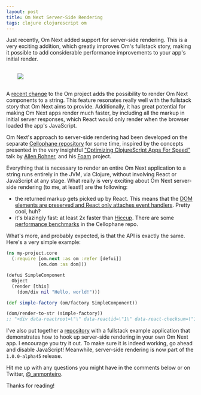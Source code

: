 ```yaml
---
layout: post
title: Om Next Server-Side Rendering
tags: clojure clojurescript om
---
```


Just recently, Om Next added support for server-side rendering. This is a very exciting
addition, which greatly improves Om's fullstack story, making it possible to add
considerable performance improvements to your app's initial render.

<!--more-->

<div style="margin:30px">
  <img style="max-width:45%;margin:0 auto" src="https://cloud.githubusercontent.com/assets/661909/18569433/75929366-7b9a-11e6-9e91-2d7b98cc1ac2.png">
</div>


A [recent change](https://github.com/omcljs/om/pull/764) to the Om project adds the
possibility to render Om Next components to a string. This feature resonates really
well with the fullstack story that Om Next aims to provide. Additionally, it has
great potential for making Om Next apps render much faster, by including all the
markup in initial server responses, which React would only render when the browser
loaded the app's JavaScript.

Om Next's approach to server-side rendering had been developed on the separate
[Cellophane repository](https://github.com/ladderlife/cellophane) for some time,
inspired by the concepts presented in the very insightful
["Optimizing ClojureScript Apps For Speed"](https://www.youtube.com/watch?v=fICC26GGBpg)
talk by [Allen Rohner](https://twitter.com/arohner), and his [Foam](https://github.com/arohner/foam)
project.

Everything that is necessary to render an entire Om Next application to a string
runs entirely in the JVM, via Clojure, without involving React or JavaScript at
any stage. What really is very exciting about Om Next server-side rendering (to me, at
least!) are the following:

- the returned markup gets picked up by React. This means that the
[DOM elements are preserved and React only attaches event handlers](https://facebook.github.io/react/docs/top-level-api.html#reactdomserver.rendertostring).
Pretty cool, huh?
- it's blazingly fast: at least 2x faster than [Hiccup](https://github.com/weavejester/hiccup).
There are some [performance benchmarks](https://github.com/ladderlife/cellophane/blob/master/perf/cellophane/perf.clj)
in the Cellophane repo.

What's more, and probably expected, is that the API is exactly the same. Here's a
very simple example:

```clojure
(ns my-project.core
  (:require [om.next :as om :refer [defui]]
            [om.dom :as dom]))

(defui SimpleComponent
  Object
  (render [this]
    (dom/div nil "Hello, world!")))

(def simple-factory (om/factory SimpleComponent))

(dom/render-to-str (simple-factory))
;; "<div data-reactroot=\"\" data-reactid=\"1\" data-react-checksum=\"1632637923\">Hello, world!</div>"
```

I've also put together a [repository](https://github.com/anmonteiro/om-next-fullstack)
with a fullstack example application that demonstrates how to hook up server-side
rendering in your own Om Next app. I encourage you try it out. To make sure it is
indeed working, go ahead and disable JavaScript! Meanwhile, server-side rendering
is now part of the `1.0.0-alpha45` release.

Hit me up with any questions you might have in the comments below or on Twitter,
[@_anmonteiro](https://twitter.com/_anmonteiro).

Thanks for reading!
